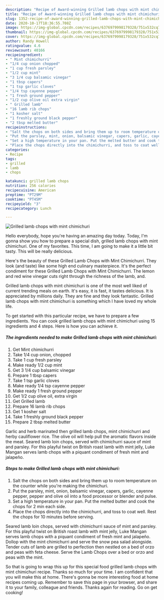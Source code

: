 ```yaml
---
description: "Recipe of Award-winning Grilled lamb chops with mint chimichuri"
title: "Recipe of Award-winning Grilled lamb chops with mint chimichuri"
slug: 1352-recipe-of-award-winning-grilled-lamb-chops-with-mint-chimichuri
date: 2020-10-17T18:36:55.708Z
image: https://img-global.cpcdn.com/recipes/6376979998179328/751x532cq70/grilled-lamb-chops-with-mint-chimichuri-recipe-main-photo.jpg
thumbnail: https://img-global.cpcdn.com/recipes/6376979998179328/751x532cq70/grilled-lamb-chops-with-mint-chimichuri-recipe-main-photo.jpg
cover: https://img-global.cpcdn.com/recipes/6376979998179328/751x532cq70/grilled-lamb-chops-with-mint-chimichuri-recipe-main-photo.jpg
author: Randy Howell
ratingvalue: 4.6
reviewcount: 40166
recipeingredient:
- " Mint chimichurri"
- "1/4 cup onion chopped"
- "1 cup fresh parsley"
- "1/2 cup mint"
- "3 1/4 cup balsamic vinegar"
- "1 tbsp capers"
- "1 tsp garlic cloves"
- "1/4 tsp cayenne pepper"
- "1 fresh ground pepper"
- "1/2 cup olive oil extra virgin"
- " Grilled lamb"
- "16 lamb rib chops"
- "1 kosher salt"
- "1 freshly ground black pepper"
- "2 tbsp melted butter"
recipeinstructions:
- "Salt the chops on both sides and bring them up to room temperature on the counter while you&#39;re making the chimichuri."
- "Put the parsley, mint, onion, balsamic vinegar, capers, garlic, cayenne pepper, pepper and olive oil into a food processor or blender and pulse."
- "Set a high temperature in your pan. Put the melted butter and cook the chops for 2 min each side."
- "Place the chops directly into the chimichurri, and toss to coat well. Rest the chops for 10 minutes before serving."
categories:
- Recipe
tags:
- grilled
- lamb
- chops

katakunci: grilled lamb chops 
nutrition: 256 calories
recipecuisine: American
preptime: "PT29M"
cooktime: "PT45M"
recipeyield: "3"
recipecategory: Lunch

---
```



![Grilled lamb chops with mint chimichuri](https://img-global.cpcdn.com/recipes/6376979998179328/751x532cq70/grilled-lamb-chops-with-mint-chimichuri-recipe-main-photo.jpg)

Hello everybody, hope you're having an amazing day today. Today, I'm gonna show you how to prepare a special dish, grilled lamb chops with mint chimichuri. One of my favorites. This time, I am going to make it a little bit tasty. This will be really delicious.

Here&#39;s the beauty of these Grilled Lamb Chops with Mint Chimichurri. They look (and taste) like some high end culinary masterpiece. It&#39;s the perfect condiment for these Grilled Lamb Chops with Mint Chimichurri. The lemon and red wine vinegar cuts right through the richness of the lamb, and.

Grilled lamb chops with mint chimichuri is one of the most well liked of current trending meals on earth. It's easy, it is fast, it tastes delicious. It is appreciated by millions daily. They are fine and they look fantastic. Grilled lamb chops with mint chimichuri is something which I have loved my whole life.


To get started with this particular recipe, we have to prepare a few ingredients. You can cook grilled lamb chops with mint chimichuri using 15 ingredients and 4 steps. Here is how you can achieve it.

<!--inarticleads1-->

##### The ingredients needed to make Grilled lamb chops with mint chimichuri:

1. Get  Mint chimichurri
1. Take 1/4 cup onion, chopped
1. Take 1 cup fresh parsley
1. Make ready 1/2 cup mint
1. Get 3 1/4 cup balsamic vinegar
1. Prepare 1 tbsp capers
1. Take 1 tsp garlic cloves
1. Make ready 1/4 tsp cayenne pepper
1. Make ready 1 fresh ground pepper
1. Get 1/2 cup olive oil, extra virgin
1. Get  Grilled lamb
1. Prepare 16 lamb rib chops
1. Get 1 kosher salt
1. Take 1 freshly ground black pepper
1. Prepare 2 tbsp melted butter


Garlic and herb marinated then grilled lamb chops, mint chimichurri and herby cauliflower rice. The olive oil will help pull the aromatic flavors inside the meat. Seared lamb loin chops, served with chimichurri sauce of mint and parsley. For this playful twist on British roast lamb with mint jelly, Luke Mangan serves lamb chops with a piquant condiment of fresh mint and jalapeño. 

<!--inarticleads2-->

##### Steps to make Grilled lamb chops with mint chimichuri:

1. Salt the chops on both sides and bring them up to room temperature on the counter while you&#39;re making the chimichuri.
1. Put the parsley, mint, onion, balsamic vinegar, capers, garlic, cayenne pepper, pepper and olive oil into a food processor or blender and pulse.
1. Set a high temperature in your pan. Put the melted butter and cook the chops for 2 min each side.
1. Place the chops directly into the chimichurri, and toss to coat well. Rest the chops for 10 minutes before serving.


Seared lamb loin chops, served with chimichurri sauce of mint and parsley. For this playful twist on British roast lamb with mint jelly, Luke Mangan serves lamb chops with a piquant condiment of fresh mint and jalapeño. Dollop with the mint chimichurri and serve the snow pea salad alongside. Tender cuts of lamb are grilled to perfection then nestled on a bed of orzo and peas with feta cheese. Serve the Lamb Chops over a bed or orzo and peas with the mint. 

So that is going to wrap this up for this special food grilled lamb chops with mint chimichuri recipe. Thanks so much for your time. I am confident that you will make this at home. There's gonna be more interesting food at home recipes coming up. Remember to save this page in your browser, and share it to your family, colleague and friends. Thanks again for reading. Go on get cooking!

